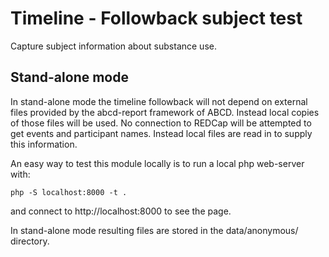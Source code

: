 # Timeline - Followback subject test

Capture subject information about substance use.

## Stand-alone mode

In stand-alone mode the timeline followback will not depend on external files provided by the abcd-report framework of ABCD. Instead local copies of those files will be used. No connection to REDCap will be attempted to get events and participant names. Instead local files are read in to supply this information.

An easy way to test this module locally is to run a local php web-server with:

```
php -S localhost:8000 -t .
```

and connect to http://localhost:8000 to see the page.

In stand-alone mode resulting files are stored in the data/anonymous/ directory.